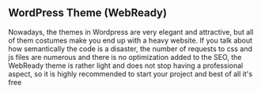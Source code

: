 ## WordPress Theme (WebReady)

Nowadays, the themes in Wordpress are very elegant and attractive, but all of them costumes make you end up with a heavy website. If you talk about how semantically the code is a disaster, the number of requests to css and js files are numerous and there is no optimization added to the SEO, the WebReady theme is rather light and does not stop having a professional aspect, so it is highly recommended to start your project and best of all it's free
